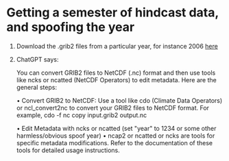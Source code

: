 # Getting a semester of hindcast data, and spoofing the year   

1. Download the .grib2 files from a particular year, for instance 2006 [here](https://noaa-gefs-retrospective.s3.amazonaws.com/index.html#GEFSv12/reforecast/2006/)

2. ChatGPT says:

   You can convert GRIB2 files to NetCDF (.nc) format and then use tools like ncks or ncatted (NetCDF Operators) to edit metadata. Here are the general steps:
   
    • Convert GRIB2 to NetCDF: Use a tool like cdo (Climate Data Operators) or ncl_convert2nc to convert your GRIB2 files to NetCDF format.
       For example, cdo -f nc copy input.grib2 output.nc

    • Edit Metadata with ncks or ncatted (set "year" to 1234 or some other harmless/obvious spoof year)
      • ncap2 or ncatted or ncks are tools for specific metadata modifications. Refer to the documentation of these tools for detailed usage instructions.
